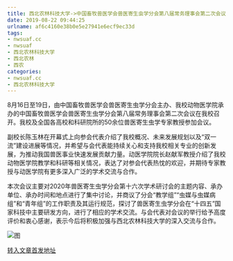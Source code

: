 ```yaml
---
title: 西北农林科技大学->中国畜牧兽医学会兽医寄生虫学分会第八届常务理事会第二次会议在我校召开 | nwsuaf.cc
date: 2019-08-22 09:44:25
urlname: af6c4160e38b0e5e27941e6ecf9ec33d
tags: 
- nwsuaf.cc
- nwsuaf
- 西北农林科技大学
- 西北农林
- 西农
categories:
- nwsuaf.cc
- 西北农林科技大学
---
```



8月16日至19日，由中国畜牧兽医学会兽医寄生虫学分会主办、我校动物医学院承办的中国畜牧兽医学会兽医寄生虫学分会第八届常务理事会第二次会议在我校召开。我校及全国各高校和科研院所的50余位兽医寄生虫学专家教授参加会议。

副校长陈玉林在开幕式上向参会代表介绍了我校概况、未来发展规划以及“双一流”建设进展等情况，并希望与会代表能持续关心和支持我校相关专业的创新发展，为推动我国兽医事业快速发展贡献力量。动医学院院长赵献军教授介绍了我校动物医学院教学和科研等相关情况，表达了对参会代表热忱的欢迎，并期待专家教授与动医学院有更多深入广泛的学术交流与合作。

本次会议主要对2020年兽医寄生虫学分会第十六次学术研讨会的主题内容、承办单位、承办时间和地点进行了集中讨论，并商议了分会“教学组”“虫媒与虫媒病组”和“青年组”的工作职责及其运行规范，探讨了兽医寄生虫学分会在“十四五”国家科技中主要研发方向，进行了相应的学术交流。与会代表对会议的举行给予高度评价和衷心感谢，表示今后将积极加强与西北农林科技大学的深入交流与合作。



![图](https://news.nwsuaf.edu.cn/images/content/2019-08/20190821161654738867.jpg)

[转入文章首发地址](https://news.nwsuaf.edu.cn/xnxw/91389.htm)